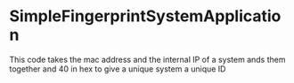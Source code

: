 # SimpleFingerprintSystemApplication
This code takes the mac address and the internal IP of a system ands them together and 40 in hex to give a unique system a unique ID
